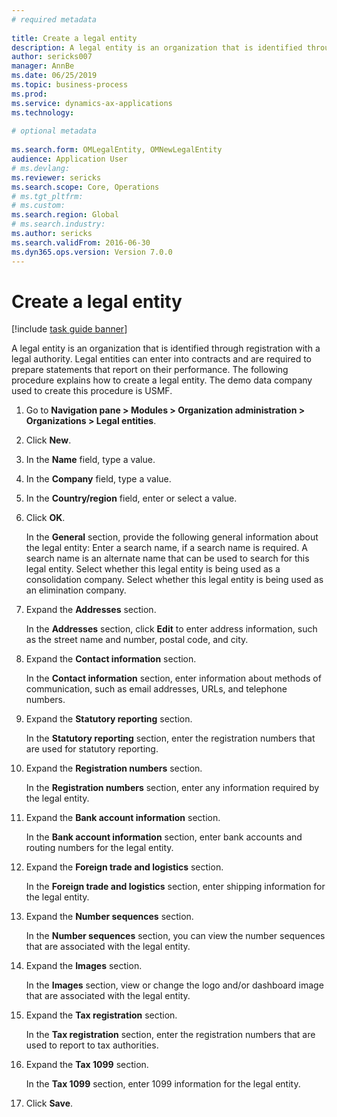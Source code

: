 ```yaml
--- 
# required metadata 
 
title: Create a legal entity
description: A legal entity is an organization that is identified through registration with a legal authority. 
author: sericks007
manager: AnnBe 
ms.date: 06/25/2019
ms.topic: business-process 
ms.prod:  
ms.service: dynamics-ax-applications 
ms.technology:  
 
# optional metadata 
 
ms.search.form: OMLegalEntity, OMNewLegalEntity   
audience: Application User 
# ms.devlang:  
ms.reviewer: sericks
ms.search.scope: Core, Operations 
# ms.tgt_pltfrm:  
# ms.custom:  
ms.search.region: Global
# ms.search.industry: 
ms.author: sericks
ms.search.validFrom: 2016-06-30 
ms.dyn365.ops.version: Version 7.0.0 
---
```

# Create a legal entity

[!include [task guide banner](../../includes/task-guide-banner.md)]

A legal entity is an organization that is identified through registration with a legal authority. Legal entities can enter into contracts and are required to prepare statements that report on their performance. The following procedure explains how to create a legal entity. The demo data company used to create this procedure is USMF.

1. Go to **Navigation pane > Modules > Organization administration > Organizations > Legal entities**.
2. Click **New**.
3. In the **Name** field, type a value.
4. In the **Company** field, type a value.
5. In the **Country/region** field, enter or select a value.
6. Click **OK**.
    
    In the **General** section, provide the following general information about the legal entity: Enter a search name, if a search name is required. A search name is an alternate name that can be used to search for this legal entity. Select whether this legal entity is being used as a consolidation company. Select whether this legal entity is being used as an elimination company. 
    
7. Expand the **Addresses** section.
    
    In the **Addresses** section, click **Edit** to enter address information, such as the street name and number, postal code, and city.
    
8. Expand the **Contact information** section.
    
    In the **Contact information** section, enter information about methods of communication, such as email addresses, URLs, and telephone numbers. 
    
9. Expand the **Statutory reporting** section.
    
    In the **Statutory reporting** section, enter the registration numbers that are used for statutory reporting.  

10. Expand the **Registration numbers** section.
    
    In the **Registration numbers** section, enter any information required by the legal entity.  

11. Expand the **Bank account information** section.
    
    In the **Bank account information** section, enter bank accounts and routing numbers for the legal entity.
    
12. Expand the **Foreign trade and logistics** section.
    
    In the **Foreign trade and logistics** section, enter shipping information for the legal entity.  

13. Expand the **Number sequences** section.
    
    In the **Number sequences** section, you can view the number sequences that are associated with the legal entity.  

14. Expand the **Images** section.
    
    In the **Images** section, view or change the logo and/or dashboard image that are associated with the legal entity.  

15. Expand the **Tax registration** section.
    
    In the **Tax registration** section, enter the registration numbers that are used to report to tax authorities.
    
16. Expand the **Tax 1099** section.
    
    In the **Tax 1099** section, enter 1099 information for the legal entity.  

17. Click **Save**.

